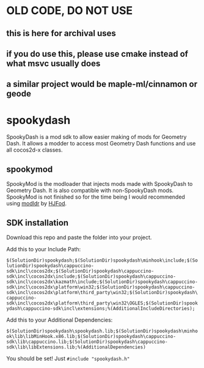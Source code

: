 # OLD CODE, DO NOT USE
## this is here for archival uses
## if you do use this, please use cmake instead of what msvc usually does
## a similar project would be maple-ml/cinnamon or geode

# spookydash

SpookyDash is a mod sdk to allow easier making of mods for Geometry Dash. It allows a modder to access most Geometry Dash functions and use all cocos2d-x classes.

## spookymod

SpookyMod is the modloader that injects mods made with SpookyDash to Geometry Dash. It is also compatible with non-SpookyDash mods. SpookyMod is not finished so for the time being I would recommended using [modldr](https://github.com/HJfod/ModLdr) by [HJFod](https://github.com/HJfod).

## SDK installation

Download this repo and paste the folder into your project. 

Add this to your Include Path: 

```$(SolutionDir)spookydash;$(SolutionDir)spookydash\minhook\include;$(SolutionDir)spookydash\cappuccino-sdk\incl\cocos2dx;$(SolutionDir)spookydash\cappuccino-sdk\incl\cocos2dx\include;$(SolutionDir)spookydash\cappuccino-sdk\incl\cocos2dx\kazmath\include;$(SolutionDir)spookydash\cappuccino-sdk\incl\cocos2dx\platform\win32;$(SolutionDir)spookydash\cappuccino-sdk\incl\cocos2dx\platform\third_party\win32;$(SolutionDir)spookydash\cappuccino-sdk\incl\cocos2dx\platform\third_party\win32\OGLES;$(SolutionDir)spookydash\cappuccino-sdk\incl\extensions;%(AdditionalIncludeDirectories);```

Add this to your Additional Dependencies:

```$(SolutionDir)spookydash\spookydash.lib;$(SolutionDir)spookydash\minhook\lib\libMinHook.x86.lib;$(SolutionDir)spookydash\cappuccino-sdk\lib\cappuccino.lib;$(SolutionDir)spookydash\cappuccino-sdk\lib\libExtensions.lib;%(AdditionalDependencies)```

You should be set! Just `#include "spookydash.h"`
